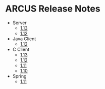# ARCUS Release Notes

- Server
  - [1.13](docs/release-notes/server/1.13.md)
  - [1.12](/release-notes/server/1.12.md)
- Java Client
  - [1.12](/release-notes/java-client/1.12.md)
- C Client
  - [1.13](/release-notes/c-client/1.13.md)
  - [1.12](/release-notes/c-client/1.12.md)
  - [1.11](/release-notes/c-client/1.11.md)
  - [1.10](/release-notes/c-client/1.10.md)
- Spring
  - [1.11](/release-notes/spring/1.11.md)




